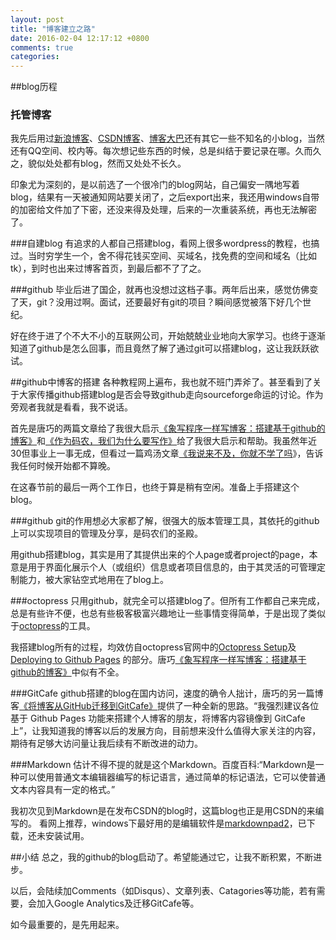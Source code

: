 ```yaml
---
layout: post
title: "博客建立之路"
date: 2016-02-04 12:17:12 +0800
comments: true
categories: 
---
```

##blog历程
### 托管博客
我先后用过[新浪博客](http://blog.sina.com.cn/heiflow)、[CSDN博客](http://blog.csdn.net/unifirst)、[博客大巴](http://zhendexiangxxzhegeblogziyuming.blogbus.com/)还有其它一些不知名的小blog，当然还有QQ空间、校内等。每次想记些东西的时候，总是纠结于要记录在哪。久而久之，貌似处处都有blog，然而又处处不长久。

印象尤为深刻的，是以前选了一个很冷门的blog网站，自己偏安一隅地写着blog，结果有一天被通知网站要关闭了，之后export出来，我还用windows自带的加密给文件加了下密，还没来得及处理，后来的一次重装系统，再也无法解密了。

###自建blog
有追求的人都自己搭建blog，看网上很多wordpress的教程，也搞过。当时穷学生一个，舍不得花钱买空间、买域名，找免费的空间和域名（比如tk），到时也出来过博客首页，到最后都不了了之。

###github
毕业后进了国企，就再也没想过这档子事。两年后出来，感觉仿佛变了天，git？没用过啊。面试，还要最好有git的项目？瞬间感觉被落下好几个世纪。

好在终于进了个不大不小的互联网公司，开始兢兢业业地向大家学习。也终于逐渐知道了github是怎么回事，而且竟然了解了通过git可以搭建blog，这让我跃跃欲试。

<!-- more -->

##github中博客的搭建
各种教程网上遍布，我也就不班门弄斧了。甚至看到了关于大家传播github搭建blog是否会导致github走向sourceforge命运的讨论。作为旁观者我就是看看，我不说话。

首先是唐巧的两篇文章给了我很大启示[《象写程序一样写博客：搭建基于github的博客》](http://blog.devtang.com/blog/2012/02/10/setup-blog-based-on-github/)和[《作为码农，我们为什么要写作》](http://blog.devtang.com/blog/2014/01/08/why-we-need-write/)给了我很大启示和帮助。我虽然年近30但事业上一事无成，但看过一篇鸡汤文章[《我说来不及，你就不学了吗](http://toutiao.com/a6240890766765506818/)》，告诉我任何时候开始都不算晚。

在这春节前的最后一两个工作日，也终于算是稍有空闲。准备上手搭建这个blog。

###github
git的作用想必大家都了解，很强大的版本管理工具，其依托的github上可以实现项目的管理及分享，是码农们的圣殿。

用github搭建blog，其实是用了其提供出来的个人page或者project的page，本意是用于界面化展示个人（或组织）信息或者项目信息的，由于其灵活的可管理定制能力，被大家钻空式地用在了blog上。

###octopress
只用github，就完全可以搭建blog了。但所有工作都自己来完成，总是有些许不便，也总有些极客极富兴趣地让一些事情变得简单，于是出现了类似于[octopress](http://octopress.org/)的工具。

我搭建blog所有的过程，均效仿自octopress官网中的[Octopress Setup](http://octopress.org/docs/setup/)及[Deploying to Github Pages](http://octopress.org/docs/deploying/github/) 的部分。唐巧[《象写程序一样写博客：搭建基于github的博客》](http://blog.devtang.com/blog/2012/02/10/setup-blog-based-on-github/)中似有不全。

###GitCafe
github搭建的blog在国内访问，速度的确令人拙计，唐巧的另一篇博客[《将博客从GitHub迁移到GitCafe》](http://blog.devtang.com/blog/2014/06/02/use-gitcafe-to-host-blog/)提供了一种全新的思路。“我强烈建议各位基于 Github Pages 功能来搭建个人博客的朋友，将博客内容镜像到 GitCafe 上”，让我知道我的博客以后的发展方向，目前想来没什么值得大家关注的内容，期待有足够大访问量让我后续有不断改进的动力。

###Markdown
估计不得不提的就是这个Markdown。百度百科:“Markdown是一种可以使用普通文本编辑器编写的标记语言，通过简单的标记语法，它可以使普通文本内容具有一定的格式。”

我初次见到Markdown是在发布CSDN的blog时，这篇blog也正是用CSDN的来编写的。
看网上推荐，windows下最好用的是编辑软件是[markdownpad2](http://www.markdownpad.com/download.html)，已下载，还未安装试用。


##小结
总之，我的github的blog启动了。希望能通过它，让我不断积累，不断进步。

以后，会陆续加Comments（如Disqus）、文章列表、Catagories等功能，若有需要，会加入Google Analytics及迁移GitCafe等。

如今最重要的，是先用起来。